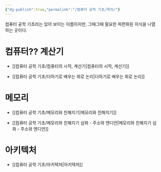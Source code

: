 ```yaml
---
{"dg-publish":true,"permalink":"/컴퓨터 공학 기초/목차/"}
---
```



컴퓨터 공학 기초라는 있어 보이는 이름이지만, 그때그때 필요한 파편화된 지식을 나열하는 곳이다.

# 컴퓨터?? 계산기
- [[컴퓨터 공학 기초/컴퓨터의 시작, 계산기\|컴퓨터의 시작, 계산기]]

- [[컴퓨터 공학 기초/더하기로 배우는 회로 논리\|더하기로 배우는 회로 논리]]

# 메모리
- [[컴퓨터 공학 기초/메모리와 친해지기\|메모리와 친해지기]]


- [[컴퓨터 공학 기초/메모리와 친해지기 심화 - 주소와 엔디언\|메모리와 친해지기 심화 - 주소와 엔디언]]


# 아키텍처
- [[컴퓨터 공학 기초/아키텍처\|아키텍처]]